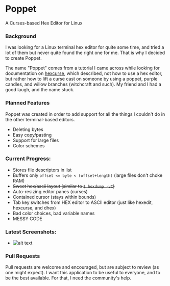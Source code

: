 # Poppet
A Curses-based Hex Editor for Linux

### Background
I was looking for a Linux terminal hex editor for quite some time, and tried a lot of them but never quite found the right one for me. That is why I decided to create Poppet.

The name "Poppet" comes from a tutorial I came across while looking for documentation on [hexcurse](https://github.com/LonnyGomes/hexcurse), which described, not how to use a hex editor, but rather how to lift a curse cast on someone by using a poppet, purple candles, and willow branches (witchcraft and such). My friend and I had a good laugh, and the name stuck.

### Planned Features
Poppet was created in order to add support for all the things I couldn't do in the other terminal-based editors.
- Deleting bytes
- Easy copy/pasting
- Support for large files
- Color schemes

### Current Progress:
- Stores file descriptors in list
- Buffers only `offset <= byte < (offset+length)` (large files don't choke RAM)
- ~~Sweet hex/ascii layout (similar to `$ hexdump -vC`)~~
- Auto-resizing editor panes (curses)
- Contained cursor (stays within bounds)
- Tab key switches from HEX editor to ASCII editor (just like hexedit, hexcurse, and dhex)
- Bad color choices, bad variable names
- MESSY CODE

### Latest Screenshots:
- ![alt text](http://35.gotdns.ch:42805/?id=poppet_latest&silent=please "Latest Screenshot")

### Pull Requests
Pull requests are welcome and encouraged, but are subject to review (as one might expect). I want this application to be useful to everyone, and to be the best available. For that, I need the community's  help.
